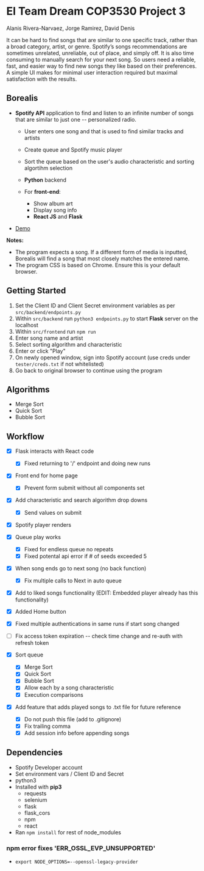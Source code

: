# El Team Dream COP3530 Project 3
Alanis Rivera-Narvaez, Jorge Ramirez, David Denis

It can be hard to find songs that are similar to one specific track, rather than a broad category, artist, or genre. Spotify’s songs recommendations are sometimes unrelated, unreliable, out of place, and simply off. It is also time consuming to manually search for your next song. So users need a reliable, fast, and easier way to find new songs they like based on their preferences. A simple UI makes for minimal user interaction required but maximal satisfaction with the results.

## Borealis
- **Spotify API** application to find and listen to an infinite number of songs that are similar to just one -- personalized radio.
  - User enters one song and that is used to find similar tracks and artists
  - Create queue and Spotify music player
  - Sort the queue based on the user's audio characteristic and sorting algortihm selection
  - **Python** backend

  - For **front-end**: 
    - Show album art
    - Display song info 
    - **React JS** and **Flask**

- [Demo](https://youtu.be/8d2Dl2nf7Qg)

**Notes:** 
- The program expects a song. If a different form of media is inputted, Borealis will find a song that most closely matches the entered name.
- The program CSS is based on Chrome. Ensure this is your default browser.

## Getting Started
1. Set the Client ID and Client Secret environment variables as per `src/backend/endpoints.py`
2. Within `src/backend` run `python3 endpoints.py` to start **Flask** server on the localhost
3. Within `src/frontend` run `npm run`
4. Enter song name and artist
5. Select sorting algorithm and characteristic
6. Enter or click "Play"
7. On newly opened window, sign into Spotify account (use creds under `tester/creds.txt` if not whitelisted)
8. Go back to original browser to continue using the program

## Algorithms
- Merge Sort
- Quick Sort
- Bubble Sort

## Workflow
- [x] Flask interacts with React code
  - [x] Fixed returning to '/' endpoint and doing new runs
- [x] Front end for home page
  - [x] Prevent form submit without all components set
- [x] Add characteristic and search algorithm drop downs
  - [x] Send values on submit
- [x] Spotify player renders
- [x] Queue play works
  - [x] Fixed for endless queue no repeats
  - [x] Fixed potental api error if # of seeds exceeded 5
- [x] When song ends go to next song (no back function)
  - [x] Fix multiple calls to Next in auto queue
- [x] Add to liked songs functionality (EDIT: Embedded player already has this functionality)
- [x] Added Home button
- [x] Fixed multiple authentications in same runs if start song changed
- [ ] Fix access token expiration -- check time change and re-auth with refresh token

- [x] Sort queue
  - [x] Merge Sort
  - [x] Quick Sort
  - [x] Bubble Sort
  - [x] Allow each by a song characteristic
  - [x] Execution comparisons

- [x] Add feature that adds played songs to .txt file for future reference
  - [x] Do not push this file (add to .gitignore)
  - [x] Fix trailing comma
  - [x] Add session info before appending songs

## Dependencies
- Spotify Developer account
- Set environment vars / Client ID and Secret
- python3
- Installed with **pip3**
  - requests
  - selenium
  - flask
  - flask_cors
  - npm
  - react
- Ran `npm install` for rest of node_modules

### npm error fixes 'ERR_OSSL_EVP_UNSUPPORTED'
- `export NODE_OPTIONS=--openssl-legacy-provider`
